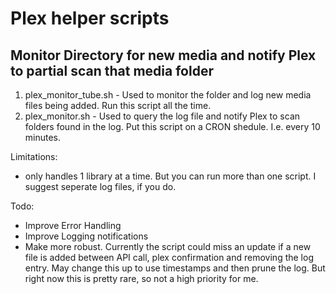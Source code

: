 # Plex helper scripts

## Monitor Directory for new media and notify Plex to partial scan that media folder
1. plex_monitor_tube.sh  - Used to monitor the folder and log new media files being added.  Run this script all the time.
2. plex_monitor.sh - Used to query the log file and notify Plex to scan folders found in the log.  Put this script on a CRON shedule.  I.e. every 10 minutes.

Limitations:
- only handles 1 library at a time.  But you can run more than one script.  I suggest seperate log files, if you do.

Todo:
- Improve Error Handling
- Improve Logging notifications
- Make more robust.  Currently the script could miss an update if a new file is added between API call, plex confirmation and removing the log entry.  May change this up to use timestamps and then prune the log.  But right now this is pretty rare, so not a high priority for me.
